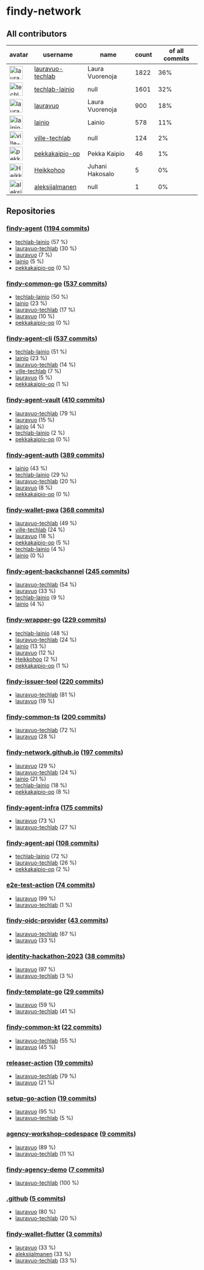 
# findy-network

## All contributors

| avatar | username | name | count | of all commits |
|--------|----------|------|---------|---|
| <img src="https://avatars.githubusercontent.com/u/49157864?s=35&v=4" alt="lauravuo-techlab" width="35px" /> | [lauravuo-techlab](https://github.com/lauravuo-techlab) | Laura Vuorenoja | 1822 | 36%
| <img src="https://avatars.githubusercontent.com/u/48682716?s=35&v=4" alt="techlab-lainio" width="35px" /> | [techlab-lainio](https://github.com/techlab-lainio) | null | 1601 | 32%
| <img src="https://avatars.githubusercontent.com/u/29113682?s=35&v=4" alt="lauravuo" width="35px" /> | [lauravuo](https://github.com/lauravuo) | Laura Vuorenoja | 900 | 18%
| <img src="https://avatars.githubusercontent.com/u/11439212?s=35&v=4" alt="lainio" width="35px" /> | [lainio](https://github.com/lainio) | Lainio | 578 | 11%
| <img src="https://avatars.githubusercontent.com/u/59019416?s=35&v=4" alt="ville-techlab" width="35px" /> | [ville-techlab](https://github.com/ville-techlab) | null | 124 | 2%
| <img src="https://avatars.githubusercontent.com/u/49303661?s=35&v=4" alt="pekkakaipio-op" width="35px" /> | [pekkakaipio-op](https://github.com/pekkakaipio-op) | Pekka Kaipio | 46 | 1%
| <img src="https://avatars.githubusercontent.com/u/52442320?s=35&v=4" alt="Heikkohoo" width="35px" /> | [Heikkohoo](https://github.com/Heikkohoo) | Juhani Hakosalo | 5 | 0%
| <img src="https://avatars.githubusercontent.com/u/134267297?s=35&v=4" alt="aleksijalmanen" width="35px" /> | [aleksijalmanen](https://github.com/aleksijalmanen) | null | 1 | 0%

## Repositories

### [findy-agent](https://github.com/findy-network/findy-agent) ([1194 commits](https://github.com/findy-network/findy-agent/graphs/contributors))

* [techlab-lainio](https://github.com/techlab-lainio) (57 %)
* [lauravuo-techlab](https://github.com/lauravuo-techlab) (30 %)
* [lauravuo](https://github.com/lauravuo) (7 %)
* [lainio](https://github.com/lainio) (5 %)
* [pekkakaipio-op](https://github.com/pekkakaipio-op) (0 %)
    
### [findy-common-go](https://github.com/findy-network/findy-common-go) ([537 commits](https://github.com/findy-network/findy-common-go/graphs/contributors))

* [techlab-lainio](https://github.com/techlab-lainio) (50 %)
* [lainio](https://github.com/lainio) (23 %)
* [lauravuo-techlab](https://github.com/lauravuo-techlab) (17 %)
* [lauravuo](https://github.com/lauravuo) (10 %)
* [pekkakaipio-op](https://github.com/pekkakaipio-op) (0 %)
    
### [findy-agent-cli](https://github.com/findy-network/findy-agent-cli) ([537 commits](https://github.com/findy-network/findy-agent-cli/graphs/contributors))

* [techlab-lainio](https://github.com/techlab-lainio) (51 %)
* [lainio](https://github.com/lainio) (23 %)
* [lauravuo-techlab](https://github.com/lauravuo-techlab) (14 %)
* [ville-techlab](https://github.com/ville-techlab) (7 %)
* [lauravuo](https://github.com/lauravuo) (5 %)
* [pekkakaipio-op](https://github.com/pekkakaipio-op) (1 %)
    
### [findy-agent-vault](https://github.com/findy-network/findy-agent-vault) ([410 commits](https://github.com/findy-network/findy-agent-vault/graphs/contributors))

* [lauravuo-techlab](https://github.com/lauravuo-techlab) (79 %)
* [lauravuo](https://github.com/lauravuo) (15 %)
* [lainio](https://github.com/lainio) (4 %)
* [techlab-lainio](https://github.com/techlab-lainio) (2 %)
* [pekkakaipio-op](https://github.com/pekkakaipio-op) (0 %)
    
### [findy-agent-auth](https://github.com/findy-network/findy-agent-auth) ([389 commits](https://github.com/findy-network/findy-agent-auth/graphs/contributors))

* [lainio](https://github.com/lainio) (43 %)
* [techlab-lainio](https://github.com/techlab-lainio) (29 %)
* [lauravuo-techlab](https://github.com/lauravuo-techlab) (20 %)
* [lauravuo](https://github.com/lauravuo) (8 %)
* [pekkakaipio-op](https://github.com/pekkakaipio-op) (0 %)
    
### [findy-wallet-pwa](https://github.com/findy-network/findy-wallet-pwa) ([368 commits](https://github.com/findy-network/findy-wallet-pwa/graphs/contributors))

* [lauravuo-techlab](https://github.com/lauravuo-techlab) (49 %)
* [ville-techlab](https://github.com/ville-techlab) (24 %)
* [lauravuo](https://github.com/lauravuo) (18 %)
* [pekkakaipio-op](https://github.com/pekkakaipio-op) (5 %)
* [techlab-lainio](https://github.com/techlab-lainio) (4 %)
* [lainio](https://github.com/lainio) (0 %)
    
### [findy-agent-backchannel](https://github.com/findy-network/findy-agent-backchannel) ([245 commits](https://github.com/findy-network/findy-agent-backchannel/graphs/contributors))

* [lauravuo-techlab](https://github.com/lauravuo-techlab) (54 %)
* [lauravuo](https://github.com/lauravuo) (33 %)
* [techlab-lainio](https://github.com/techlab-lainio) (9 %)
* [lainio](https://github.com/lainio) (4 %)
    
### [findy-wrapper-go](https://github.com/findy-network/findy-wrapper-go) ([229 commits](https://github.com/findy-network/findy-wrapper-go/graphs/contributors))

* [techlab-lainio](https://github.com/techlab-lainio) (48 %)
* [lauravuo-techlab](https://github.com/lauravuo-techlab) (24 %)
* [lainio](https://github.com/lainio) (13 %)
* [lauravuo](https://github.com/lauravuo) (12 %)
* [Heikkohoo](https://github.com/Heikkohoo) (2 %)
* [pekkakaipio-op](https://github.com/pekkakaipio-op) (1 %)
    
### [findy-issuer-tool](https://github.com/findy-network/findy-issuer-tool) ([220 commits](https://github.com/findy-network/findy-issuer-tool/graphs/contributors))

* [lauravuo-techlab](https://github.com/lauravuo-techlab) (81 %)
* [lauravuo](https://github.com/lauravuo) (19 %)
    
### [findy-common-ts](https://github.com/findy-network/findy-common-ts) ([200 commits](https://github.com/findy-network/findy-common-ts/graphs/contributors))

* [lauravuo-techlab](https://github.com/lauravuo-techlab) (72 %)
* [lauravuo](https://github.com/lauravuo) (28 %)
    
### [findy-network.github.io](https://github.com/findy-network/findy-network.github.io) ([197 commits](https://github.com/findy-network/findy-network.github.io/graphs/contributors))

* [lauravuo](https://github.com/lauravuo) (29 %)
* [lauravuo-techlab](https://github.com/lauravuo-techlab) (24 %)
* [lainio](https://github.com/lainio) (21 %)
* [techlab-lainio](https://github.com/techlab-lainio) (18 %)
* [pekkakaipio-op](https://github.com/pekkakaipio-op) (8 %)
    
### [findy-agent-infra](https://github.com/findy-network/findy-agent-infra) ([175 commits](https://github.com/findy-network/findy-agent-infra/graphs/contributors))

* [lauravuo](https://github.com/lauravuo) (73 %)
* [lauravuo-techlab](https://github.com/lauravuo-techlab) (27 %)
    
### [findy-agent-api](https://github.com/findy-network/findy-agent-api) ([108 commits](https://github.com/findy-network/findy-agent-api/graphs/contributors))

* [techlab-lainio](https://github.com/techlab-lainio) (72 %)
* [lauravuo-techlab](https://github.com/lauravuo-techlab) (26 %)
* [pekkakaipio-op](https://github.com/pekkakaipio-op) (2 %)
    
### [e2e-test-action](https://github.com/findy-network/e2e-test-action) ([74 commits](https://github.com/findy-network/e2e-test-action/graphs/contributors))

* [lauravuo](https://github.com/lauravuo) (99 %)
* [lauravuo-techlab](https://github.com/lauravuo-techlab) (1 %)
    
### [findy-oidc-provider](https://github.com/findy-network/findy-oidc-provider) ([43 commits](https://github.com/findy-network/findy-oidc-provider/graphs/contributors))

* [lauravuo-techlab](https://github.com/lauravuo-techlab) (67 %)
* [lauravuo](https://github.com/lauravuo) (33 %)
    
### [identity-hackathon-2023](https://github.com/findy-network/identity-hackathon-2023) ([38 commits](https://github.com/findy-network/identity-hackathon-2023/graphs/contributors))

* [lauravuo](https://github.com/lauravuo) (97 %)
* [lauravuo-techlab](https://github.com/lauravuo-techlab) (3 %)
    
### [findy-template-go](https://github.com/findy-network/findy-template-go) ([29 commits](https://github.com/findy-network/findy-template-go/graphs/contributors))

* [lauravuo](https://github.com/lauravuo) (59 %)
* [lauravuo-techlab](https://github.com/lauravuo-techlab) (41 %)
    
### [findy-common-kt](https://github.com/findy-network/findy-common-kt) ([22 commits](https://github.com/findy-network/findy-common-kt/graphs/contributors))

* [lauravuo-techlab](https://github.com/lauravuo-techlab) (55 %)
* [lauravuo](https://github.com/lauravuo) (45 %)
    
### [releaser-action](https://github.com/findy-network/releaser-action) ([19 commits](https://github.com/findy-network/releaser-action/graphs/contributors))

* [lauravuo-techlab](https://github.com/lauravuo-techlab) (79 %)
* [lauravuo](https://github.com/lauravuo) (21 %)
    
### [setup-go-action](https://github.com/findy-network/setup-go-action) ([19 commits](https://github.com/findy-network/setup-go-action/graphs/contributors))

* [lauravuo](https://github.com/lauravuo) (95 %)
* [lauravuo-techlab](https://github.com/lauravuo-techlab) (5 %)
    
### [agency-workshop-codespace](https://github.com/findy-network/agency-workshop-codespace) ([9 commits](https://github.com/findy-network/agency-workshop-codespace/graphs/contributors))

* [lauravuo](https://github.com/lauravuo) (89 %)
* [lauravuo-techlab](https://github.com/lauravuo-techlab) (11 %)
    
### [findy-agency-demo](https://github.com/findy-network/findy-agency-demo) ([7 commits](https://github.com/findy-network/findy-agency-demo/graphs/contributors))

* [lauravuo-techlab](https://github.com/lauravuo-techlab) (100 %)
    
### [.github](https://github.com/findy-network/.github) ([5 commits](https://github.com/findy-network/.github/graphs/contributors))

* [lauravuo](https://github.com/lauravuo) (80 %)
* [lauravuo-techlab](https://github.com/lauravuo-techlab) (20 %)
    
### [findy-wallet-flutter](https://github.com/findy-network/findy-wallet-flutter) ([3 commits](https://github.com/findy-network/findy-wallet-flutter/graphs/contributors))

* [lauravuo](https://github.com/lauravuo) (33 %)
* [aleksijalmanen](https://github.com/aleksijalmanen) (33 %)
* [lauravuo-techlab](https://github.com/lauravuo-techlab) (33 %)
    
    